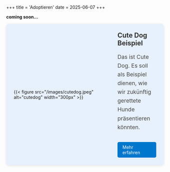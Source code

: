 +++
title = 'Adoptieren'
date = 2025-06-07
+++

**coming soon...**

<div style="display: flex; flex-wrap: wrap; gap: 2rem; align-items: center; background-color: #e7f0fd; padding: 1.5rem; border-radius: 8px; box-shadow: 0 2px 8px rgba(0,0,0,0.1);">

  <div style="flex: 0 0 300px;">
    {{< figure src="/images/cutedog.jpeg" alt="cutedog" width="300px" >}}
  </div>

  <div style="flex: 1;">
    <h2 style="margin-top: 0; color: #333;">Cute Dog Beispiel</h2>
    <p style="font-size: 1.1rem; line-height: 1.6; color: #444;">
      Das ist Cute Dog. Es soll als Beispiel dienen, wie wir zukünftig gerettete Hunde präsentieren könnten.
    </p>
    <a href="/CuteDog/" style="display: inline-block; margin-top: 1rem; background-color: #0077cc; color: white; padding: 0.5rem 1rem; border-radius: 5px; text-decoration: none;">Mehr erfahren</a>
  </div>

</div>
